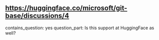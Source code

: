 ## https://huggingface.co/microsoft/git-base/discussions/4

contains_question: yes
question_part: Is this support at HuggingFace as well? 